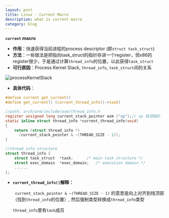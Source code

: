 ```yaml
---
layout: post
title: Linux - Current Macro
description: what is current macro
category: blog
---
```



**```current``` macro**

- **作用**：快速获得当前进程的process descriptor (即```struct task_struct```)			
- **方法**：一些做法是把指向task_struct的指针存进一个register，但x86的register很少，于是通过计算```thread_info```的位置，以此获得```task_struct ```
- **可行原因**：Process Kernel Stack, ```thread_info```, ``task_struct``间的关系

 ![processKernelStack](../../images/postImages/linux/processKernelStack.png)

- **具体代码**：

```c
#define current get_current()
#define get_current() (current_thread_info()->task)

//path: arch/arm/include/asm/thread_info.h
register unsigned long current_stack_pointer asm ("sp");// sp 栈顶指针
static inline struct thread_info *current_thread_info(void) 
{ 
	return (struct thread_info *)
      (current_stack_pointer & ~(THREAD_SIZE - 1));
}

//thread_info structure
struct thread_info {
	struct task_struct	*task;		/* main task structure */
	struct exec_domain	*exec_domain;	/* execution domain */
	......
};
```



- **```current_thread_info()```解释：**

  ``` current_stack_pointer & ~(THREAD_SIZE - 1)``` 的意思是向上对齐到栈顶部（找到``thread_info``的位置）,  然后强制类型转换成``thread_info``类型

  ``thread_info``里有``task``成员